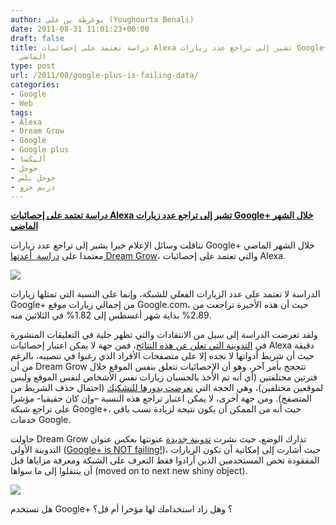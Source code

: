 ```yaml
---
author: يوغرطة بن علي (Youghourta Benali)
date: 2011-08-31 11:01:23+00:00
draft: false
title: دراسة تعتمد على إحصائيات Alexa تشير إلى تراجع عدد زيارات Google+ خلال الشهر
  الماضي
type: post
url: /2011/08/google-plus-is-failing-data/
categories:
- Google
- Web
tags:
- Alexa
- Dream Grow
- Google
- Google plus
- أليكسا
- جوجل
- جوجل بلس
- دريم جرو
---
```


[**دراسة تعتمد على إحصائيات Alexa تشير إلى تراجع عدد زيارات Google+ خلال الشهر الماضي**](https://www.it-scoop.com/2011/08/google-plus-is-failing-data/)




تناقلت وسائل الإعلام خبرا يشير إلى تراجع عدد زيارات Google+ خلال الشهر الماضي معتمدا على [دراسة  أعدتها Dream Grow](http://www.dreamgrow.com/google-plus-is-failing-data/)، والتي تعتمد على إحصائيات Alexa.




[![](https://www.it-scoop.com/wp-content/uploads/2011/08/google-plus-is-failing-data.png)
](https://www.it-scoop.com/2011/08/google-plus-is-failing-data/)




الدراسة لا تعتمد على عدد الزيارات الفعلي للشبكة، وإنما على النسبة التي تمثلها زيارات Google+ من إجمالي زيارات موقع Google.com، حيث أن هذه الأخيرة تراجعت من 2.89% بداية شهر أغسطس إلى 1.82% في الثلاثين منه.




ولقد تعرضت الدراسة إلى سيل من الانتقادات والتي تظهر جلية في التعليقات المنشورة في [التدوينة التي تعلن عن هذه النتائج](http://www.dreamgrow.com/google-plus-is-failing-data/)، فمن جهة لا يمكن اعتبار إحصائيات Alexa دقيقة حيث أن شريط أدواتها لا نجده إلا على متصفحات الأفراد الذي رغبوا في تنصيبه، بالرغم من أن Dream Grow تتحجج بأمر آخر، وهو أن الإحصائيات تتعلق بنفس الموقع خلال فترتين مختلفتين (أي أنه تم الأخذ بالحسبان زيارات نفس الأشخاص لنفس الموقع وليس لموقعين مختلفين)، وهي الحجة التي [تعرضت بدورها للتشكيك](http://www.dreamgrow.com/google-plus-is-failing-data/comment-page-1/#comment-17747) (احتمال حذف الشريط من المتصفح). ومن جهة أخرى، لا يمكن اعتبار تراجع هذه النسبة –وإن كان حقيقيا- مؤشرا على تراجع شبكة Google+، حيث أنه من الممكن أن يكون نتيجة لزيادة نسب باقي خدمات Google.




حاولت Dream Grow تدارك الوضع، حيث نشرت [تدوينة جديدة](http://www.dreamgrow.com/google-plus-is-not-failing/) عنونتها بعكس عنوان التدوينة الأولى ([Google+ is NOT failing!](http://www.dreamgrow.com/google-plus-is-not-failing/))، حيث أشارت إلى إمكانية أن تكون الزيارات المفقودة تخص المستخدمين الذين أرادوا فقط التعرف على الشبكة ومعرفة مزاياها قبل أن ينتقلوا إلى ما سواها (moved on to next new shiny object).




[![](https://www.it-scoop.com/wp-content/uploads/2011/08/google-plus-is-not-failing.png)
](https://www.it-scoop.com/2011/08/google-plus-is-failing-data/)




هل تستخدم Google+ ؟ وهل زاد استخدامك لها مؤخرا أم قل؟
